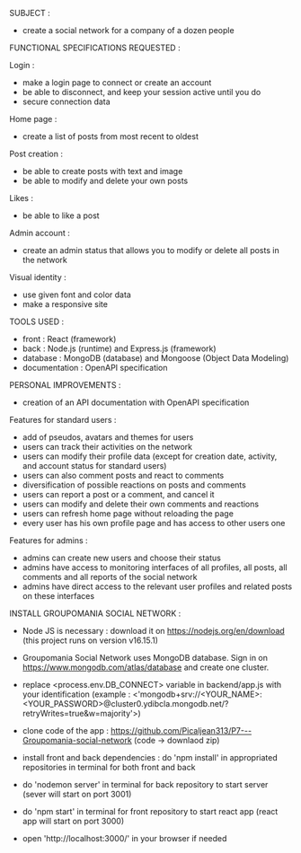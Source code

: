 SUBJECT :

- create a social network for a company of a dozen people


FUNCTIONAL SPECIFICATIONS REQUESTED :

Login :
- make a login page to connect or create an account
- be able to disconnect, and keep your session active until you do
- secure connection data

Home page : 
- create a list of posts from most recent to oldest

Post creation :
- be able to create posts with text and image
- be able to modify and delete your own posts

Likes :
- be able to like a post

Admin account : 
- create an admin status that allows you to modify or delete all posts in the network

Visual identity :
- use given font and color data
- make a responsive site


TOOLS USED :

- front : React (framework)
- back : Node.js (runtime) and Express.js (framework)
- database : MongoDB (database) and Mongoose (Object Data Modeling)
- documentation : OpenAPI specification


PERSONAL IMPROVEMENTS : 

- creation of an API documentation with OpenAPI specification

Features for standard users :
- add of pseudos, avatars and themes for users 
- users can track their activities on the network 
- users can modify their profile data (except for creation date, activity, and account status for standard users)
- users can also comment posts and react to comments 
- diversification of possible reactions on posts and comments 
- users can report a post or a comment, and cancel it
- users can modify and delete their own comments and reactions
- users can refresh home page without reloading the page 
- every user has his own profile page and has access to other users one 

Features for admins :
- admins can create new users and choose their status
- admins have access to monitoring interfaces of all profiles, all posts, all comments and all reports of the social network
- admins have direct access to the relevant user profiles and related posts on these interfaces



INSTALL GROUPOMANIA SOCIAL NETWORK :

- Node JS is necessary : download it on https://nodejs.org/en/download
    (this project runs on version v16.15.1)

- Groupomania Social Network uses MongoDB database. 
    Sign in on https://www.mongodb.com/atlas/database and create one cluster.

- replace <process.env.DB_CONNECT> variable in backend/app.js with your identification (example : <'mongodb+srv://<YOUR_NAME>:<YOUR_PASSWORD>@cluster0.ydibcla.mongodb.net/?retryWrites=true&w=majority'>)

- clone code of the app : https://github.com/Picaljean313/P7---Groupomania-social-network
  (code -> downlaod zip)

- install front and back dependencies : do 'npm install' in appropriated repositories in terminal for both front and back

- do 'nodemon server' in terminal for back repository to start server
  (sever will start on port 3001)

- do 'npm start' in terminal for front repository to start react app
  (react app will start on port 3000)

- open 'http://localhost:3000/' in your browser if needed



